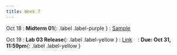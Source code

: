 ```yaml
---
title: Week 7
---
```


Oct 18
: **Midterm 01**{: .label .label-purple }
  : [Sample](#) &nbsp;&nbsp;

Oct 19
: **Lab 03 Release**{: .label .label-yellow } 
  : [Link](#) &nbsp;&nbsp;
  : **Due: Oct 31, 11:59pm**{: .label .label-yellow }


